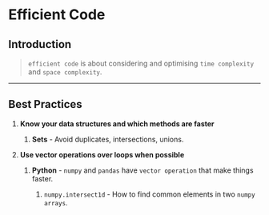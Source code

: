 # Efficient Code

## Introduction

> `efficient code` is about considering and optimising `time complexity` and `space complexity`.

---

## Best Practices

1. __Know your data structures and which methods are faster__

    1. __Sets__ - Avoid duplicates, intersections, unions.

2. __Use vector operations over loops when possible__

    1. __Python__ - `numpy` and `pandas` have `vector operation` that make things faster.

        1. `numpy.intersect1d` -  How to find common elements in two `numpy arrays`.

